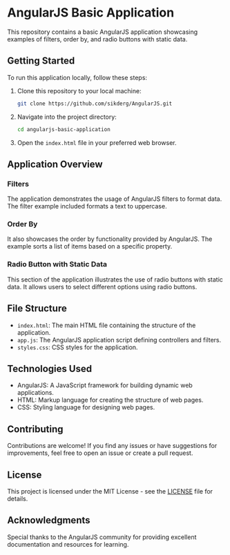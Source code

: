 # AngularJS Basic Application

This repository contains a basic AngularJS application showcasing examples of filters, order by, and radio buttons with static data.

## Getting Started

To run this application locally, follow these steps:

1. Clone this repository to your local machine:

   ```bash
   git clone https://github.com/sikderg/AngularJS.git
   ```

2. Navigate into the project directory:

   ```bash
   cd angularjs-basic-application
   ```

3. Open the `index.html` file in your preferred web browser.

## Application Overview

### Filters

The application demonstrates the usage of AngularJS filters to format data. The filter example included formats a text to uppercase.

### Order By

It also showcases the order by functionality provided by AngularJS. The example sorts a list of items based on a specific property.

### Radio Button with Static Data

This section of the application illustrates the use of radio buttons with static data. It allows users to select different options using radio buttons.

## File Structure

- `index.html`: The main HTML file containing the structure of the application.
- `app.js`: The AngularJS application script defining controllers and filters.
- `styles.css`: CSS styles for the application.

## Technologies Used

- AngularJS: A JavaScript framework for building dynamic web applications.
- HTML: Markup language for creating the structure of web pages.
- CSS: Styling language for designing web pages.

## Contributing

Contributions are welcome! If you find any issues or have suggestions for improvements, feel free to open an issue or create a pull request.

## License

This project is licensed under the MIT License - see the [LICENSE](LICENSE) file for details.

## Acknowledgments

Special thanks to the AngularJS community for providing excellent documentation and resources for learning.